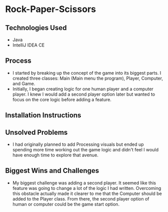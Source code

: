 # Rock-Paper-Scissors

## Technologies Used
- Java
- IntelliJ IDEA CE

## Process
- I started by breaking up the concept of the game into its biggest parts. 
  I created three classes: Main (Main menu the program), Player, Computer, and Game.
- Initially, I began creating logic for one human player and a computer player. 
  I knew I would add a second player option later but wanted to focus on the core logic before adding a feature. 

## Installation Instructions

## Unsolved Problems
- I had originally planned to add Processing visuals but ended up spending more time working out the game logic and 
  didn't feel I would have enough time to explore that avenue. 

## Biggest Wins and Challenges
- My biggest challenge was adding a second player. It seemed like this feature was going to change a lot of the logic
  I had written. Overcoming this obstacle actually made it clearer to me that the Computer should be added to the Player class. 
  From there, the second player option of human or computer could be the game start option. 

